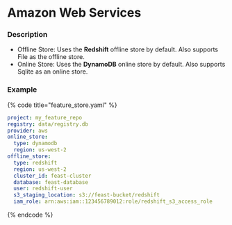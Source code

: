 # Amazon Web Services

### Description

* Offline Store: Uses the **Redshift** offline store by default. Also supports File as the offline store.
* Online Store: Uses the **DynamoDB** online store by default. Also supports Sqlite as an online store.

### Example

{% code title="feature\_store.yaml" %}
```yaml
project: my_feature_repo
registry: data/registry.db
provider: aws
online_store:
  type: dynamodb
  region: us-west-2
offline_store:
  type: redshift
  region: us-west-2
  cluster_id: feast-cluster
  database: feast-database
  user: redshift-user
  s3_staging_location: s3://feast-bucket/redshift
  iam_role: arn:aws:iam::123456789012:role/redshift_s3_access_role
```
{% endcode %}

<!--
TODO: figure out the permissions

### **Permissions**

<table>
  <thead>
    <tr>
      <th style="text-align:left"><b>Command</b>
      </th>
      <th style="text-align:left">Component</th>
      <th style="text-align:left">Permissions</th>
      <th style="text-align:left">Recommended Role</th>
    </tr>
  </thead>
  <tbody>
    <tr>
      <td style="text-align:left"><b>Apply</b>
      </td>
      <td style="text-align:left">BigQuery (source)</td>
      <td style="text-align:left">
        <p>bigquery.jobs.create</p>
        <p>bigquery.readsessions.create</p>
        <p>bigquery.readsessions.getData</p>
      </td>
      <td style="text-align:left">roles/bigquery.user</td>
    </tr>
    <tr>
      <td style="text-align:left"><b>Apply</b>
      </td>
      <td style="text-align:left">Datastore (destination)</td>
      <td style="text-align:left">
        <p>datastore.entities.allocateIds</p>
        <p>datastore.entities.create</p>
        <p>datastore.entities.delete</p>
        <p>datastore.entities.get</p>
        <p>datastore.entities.list</p>
        <p>datastore.entities.update</p>
      </td>
      <td style="text-align:left">roles/datastore.owner</td>
    </tr>
    <tr>
      <td style="text-align:left"><b>Materialize</b>
      </td>
      <td style="text-align:left">BigQuery (source)</td>
      <td style="text-align:left">bigquery.jobs.create</td>
      <td style="text-align:left">roles/bigquery.user</td>
    </tr>
    <tr>
      <td style="text-align:left"><b>Materialize</b>
      </td>
      <td style="text-align:left">Datastore (destination)</td>
      <td style="text-align:left">
        <p>datastore.entities.allocateIds</p>
        <p>datastore.entities.create</p>
        <p>datastore.entities.delete</p>
        <p>datastore.entities.get</p>
        <p>datastore.entities.list</p>
        <p>datastore.entities.update</p>
        <p>datastore.databases.get</p>
      </td>
      <td style="text-align:left">roles/datastore.owner</td>
    </tr>
    <tr>
      <td style="text-align:left"><b>Get Online Features</b>
      </td>
      <td style="text-align:left">Datastore</td>
      <td style="text-align:left">datastore.entities.get</td>
      <td style="text-align:left">roles/datastore.user</td>
    </tr>
    <tr>
      <td style="text-align:left"><b>Get Historical Features</b>
      </td>
      <td style="text-align:left">BigQuery (source)</td>
      <td style="text-align:left">
        <p>bigquery.datasets.get</p>
        <p>bigquery.tables.get</p>
        <p>bigquery.tables.create</p>
        <p>bigquery.tables.updateData</p>
        <p>bigquery.tables.update</p>
        <p>bigquery.tables.delete</p>
        <p>bigquery.tables.getData</p>
      </td>
      <td style="text-align:left">roles/bigquery.dataEditor</td>
    </tr>
  </tbody>
</table>

-->
